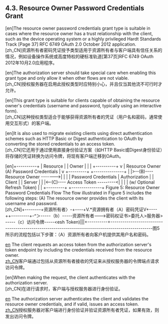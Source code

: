 ## 4.3. Resource Owner Password Credentials Grant  

[en]The resource owner password credentials grant type is suitable in cases where the resource owner has a trust relationship with the client, such as the device operating system or a highly privileged Hardt Standards Track [Page 37] RFC 6749 OAuth 2.0 October 2012 application.  
[zh_CN]资源所有者密码凭证授予类型适用于资源所有者与客户端具有信任关系的情况，例如设备操作系统或高度特权的硬标准轨道[第37页]RFC 6749 OAuth 2012年10月2.0应用程序。  
  

[en]The authorization server should take special care when enabling this grant type and only allow it when other flows are not viable.  
[zh_CN]授权服务器在启用此授权类型时应特别小心，并且仅当其他流不可行时才允许。  
  

[en]This grant type is suitable for clients capable of obtaining the resource owner's credentials (username and password, typically using an interactive form).  
[zh_CN]这种授权类型适合于能够获得资源所有者的凭证（用户名和密码，通常使用交互形式）的客户端。  
  

[en]It is also used to migrate existing clients using direct authentication schemes such as HTTP Basic or Digest authentication to OAuth by converting the stored credentials to an access token.  
[zh_CN]它还用于通过使用直接身份验证方案（如HTTP Basic或Digest身份验证）将存储的凭证转换为访问令牌，将现有客户端迁移到OAuth。  
  

[en]+----------+ | Resource | | Owner | | | +----------+ v | Resource Owner (A) Password Credentials | v +---------+ +---------------+ | |>--(B)---- Resource Owner ------->| | | | Password Credentials | Authorization | | Client | | Server | | |<--(C)---- Access Token ---------<| | | | (w/ Optional Refresh Token) | | +---------+ +---------------+ Figure 5: Resource Owner Password Credentials Flow The flow illustrated in Figure 5 includes the following steps: (A) The resource owner provides the client with its username and password.  
[zh_CN]+--------+资源所有者〉-+----+V.*资源拥有者（A）密码凭证V+----++---------+-^＞-----（b）-----资源所有者--->密码权证书>委托人>服务器> -----（c）访问令牌-----<esh Token)|||+----------+---------------------------------------------------------------------------------------------------图5所示的流程包括以下步骤：（A）资源所有者向客户机提供其用户名和密码。  
  

[en](B) The client requests an access token from the authorization server's token endpoint by including the credentials received from the resource owner.  
[zh_CN](B)客户端通过包括从资源所有者接收的凭证来从授权服务器的令牌端点请求访问令牌。  
  

[en]When making the request, the client authenticates with the authorization server.  
[zh_CN]在进行请求时，客户端与授权服务器进行身份验证。  
  

[en](C) The authorization server authenticates the client and validates the resource owner credentials, and if valid, issues an access token.  
[zh_CN](C)授权服务器对客户端进行身份验证并验证资源所有者凭证，如果有效，则发出访问令牌。  
  



